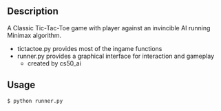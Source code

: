 ## Description
A Classic Tic-Tac-Toe game with player against an invincible AI running Minimax algorithm.
  - tictactoe.py provides most of the ingame functions
  - runner.py provides a graphical interface for interaction and gameplay
    - created by cs50_ai

## Usage
```
$ python runner.py
```
